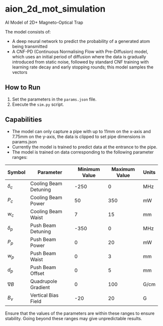 # aion_2d_mot_simulation

AI Model of 2D+ Magneto-Optical Trap

The model consists of:

- A deep neural network to predict the probability of a generated atom being transmitted
- A CNF-PD (Continuous Normalising Flow with Pre-Diffusion) model, which uses an initial period of diffusion where the data is gradually introduced from static noise, followed by standard CNF training with learning rate decay and early stopping rounds; this model samples the vectors

## How to Run

1. Set the parameters in the `params.json` file.
2. Execute the `sim.py` script.

## Capabilities

- The model can only capture a pipe with up to 11mm on the x-axis and 7.75mm on the y-axis, the data is clipped to set pipe dimensions in params.json
- Currently the model is trained to predict data at the entrance to the pipe.
- The model is trained on data corresponding to the following parameter ranges:

| Symbol | Parameter                     | Minimum Value | Maximum Value | Units |
| ------ | ----------------------------- | ------------- | ------------- | ------ |
| $\delta_c$ | Cooling Beam Detuning         | -250          | 0             | MHz   |
| $P_{c}$ | Cooling Beam Power            | 50            | 350           | mW    |
| $w_c$ | Cooling Beam Waist           | 7             | 15            | mm    |
| $\delta_p$ | Push Beam Detuning            | -350          | 0             | MHz   |
| $P_{p}$ | Push Beam Power               | 0             | 20            | mW    |
| $w_p$ | Push Beam Waist              | 0             | 3             | mm    |
| $d_{p}$ | Push Beam Offset              | 0             | 5             | mm    |
| $\nabla B$ | Quadrupole Gradient           | 0             | 100           | G/cm  |
| $B_{v}$ | Vertical Bias Field           | -20           | 20            | G     |

Ensure that the values of the parameters are within these ranges to ensure stability. Going beyond these ranges may give unpredictable results.
